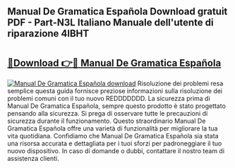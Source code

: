 ## Manual De Gramatica Española Download gratuit PDF - Part-N3L Italiano Manuale dell'utente di riparazione 4lBHT

# <h2><a href="http://dfcq0u.blite.top/?on=Manual+De+Gramatica+Espa%c3%b1ola">🔗Download 👉🔴 Manual De Gramatica Española</a></h2>

[![Manual De Gramatica Española download](https://i.imgur.com/lujVjoI.png)](http://dfcq0u.blite.top/?on=Manual+De+Gramatica+Espa%c3%b1ola)
Risoluzione dei problemi resa semplice questa guida fornisce preziose informazioni sulla risoluzione dei problemi comuni con il tuo nuovo REDDDDDDD. La sicurezza prima di Manual De Gramatica Española, sempre questo prodotto è stato progettato pensando alla sicurezza. Si prega di osservare tutte le precauzioni di sicurezza durante il funzionamento. Questo straordinario Manual De Gramatica Española offre una varietà di funzionalità per migliorare la tua vita quotidiana. Confidiamo che Manual De Gramatica Española sia stata una risorsa accurata e dettagliata per i tuoi sforzi per padroneggiare il tuo nuovo dispositivo. In caso di domande o dubbi, contattare il nostro team di assistenza clienti.
